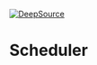 [![DeepSource](https://static.deepsource.io/deepsource-badge-light-mini.svg)](https://deepsource.io/gh/mkuliberda/Scheduler/?ref=repository-badge)

# Scheduler
